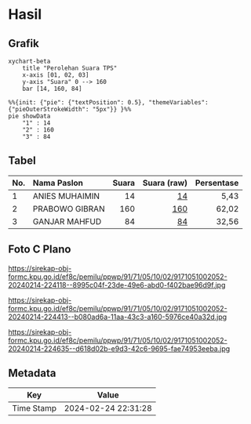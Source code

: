 # Hasil

## Grafik

```mermaid
xychart-beta
    title "Perolehan Suara TPS"
    x-axis [01, 02, 03]
    y-axis "Suara" 0 --> 160
    bar [14, 160, 84]
```

```mermaid
%%{init: {"pie": {"textPosition": 0.5}, "themeVariables": {"pieOuterStrokeWidth": "5px"}} }%%
pie showData
    "1" : 14
    "2" : 160
    "3" : 84
```

## Tabel

| No. | Nama Paslon    | Suara | Suara (raw) | Persentase |
|:--- |:-------------- | -----:| -----------:| ----------:|
| 1   | ANIES MUHAIMIN | 14    | [14][p-1]   | 5,43       |
| 2   | PRABOWO GIBRAN | 160   | [160][p-2]  | 62,02      |
| 3   | GANJAR MAHFUD  | 84    | [84][p-3]   | 32,56      |


[p-1]: https://github.com/gigit-pemilu/pemilu-2024-91-papua/blob/main/pilpres/hitung-suara/sub/91-papua/sub/71-kota-jayapura/sub/05-heram/sub/1002-waena/sub/052-tps/sub/paslon-1.txt
[p-2]: https://github.com/gigit-pemilu/pemilu-2024-91-papua/blob/main/pilpres/hitung-suara/sub/91-papua/sub/71-kota-jayapura/sub/05-heram/sub/1002-waena/sub/052-tps/sub/paslon-2.txt
[p-3]: https://github.com/gigit-pemilu/pemilu-2024-91-papua/blob/main/pilpres/hitung-suara/sub/91-papua/sub/71-kota-jayapura/sub/05-heram/sub/1002-waena/sub/052-tps/sub/paslon-3.txt

## Foto C Plano

https://sirekap-obj-formc.kpu.go.id/ef8c/pemilu/ppwp/91/71/05/10/02/9171051002052-20240214-224118--8995c04f-23de-49e6-abd0-f402bae96d9f.jpg

https://sirekap-obj-formc.kpu.go.id/ef8c/pemilu/ppwp/91/71/05/10/02/9171051002052-20240214-224413--b080ad6a-11aa-43c3-a160-5976ce40a32d.jpg

https://sirekap-obj-formc.kpu.go.id/ef8c/pemilu/ppwp/91/71/05/10/02/9171051002052-20240214-224635--d618d02b-e9d3-42c6-9695-fae74953eeba.jpg


## Metadata

| Key        | Value               |
| ---------- | ------------------- |
| Time Stamp | 2024-02-24 22:31:28 |



